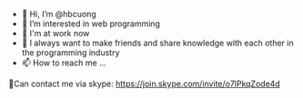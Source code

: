 - 👋 Hi, I’m @hbcuong
- 👀 I’m interested in web programming
- 🌱 I'm at work now
- 💞️ I always want to make friends and share knowledge with each other in the programming industry
- 📫 How to reach me ...

🕺Can contact me via skype: https://join.skype.com/invite/o7lPkqZode4d

<!---
hbcuong99/hbcuong99 is a ✨ special ✨ repository because its `README.md` (this file) appears on your GitHub profile.
You can click the Preview link to take a look at your changes.
--->
